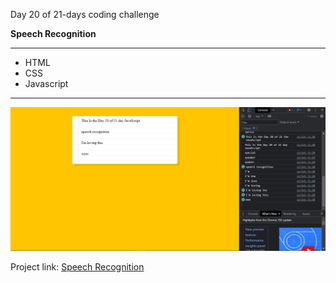 Day 20 of 21-days coding challenge

**Speech Recognition**
****

* HTML
* CSS
* Javascript
****



![Day 20 Challenge](./speechRecognition.jpg "Slide In")


Project link: [Speech Recognition](https://smtoyedeji.github.io/javascript21-20.github.io/)


